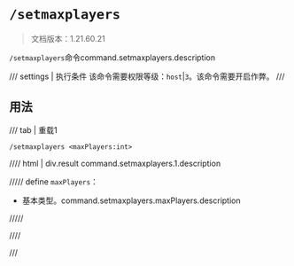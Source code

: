 # `/setmaxplayers`

> 文档版本：1.21.60.21

`/setmaxplayers`命令command.setmaxplayers.description

/// settings | 执行条件
该命令需要权限等级：`host`|`3`。该命令需要开启作弊。
///

## 用法

/// tab | 重载1
```mcfunction
/setmaxplayers <maxPlayers:int>
```

//// html | div.result
command.setmaxplayers.1.description

///// define
`maxPlayers`：<!-- md:samp int -->

- 基本类型。command.setmaxplayers.maxPlayers.description


/////

////

///
